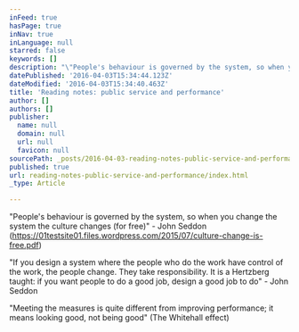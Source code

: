 ```yaml
---
inFeed: true
hasPage: true
inNav: true
inLanguage: null
starred: false
keywords: []
description: "\"People's behaviour is governed by the system, so when you change the system the culture changes (for free)\" - John Seddon (https://01testsite01.files.wordpress.com/2015/07/culture-change-is-free.pdf)\_"
datePublished: '2016-04-03T15:34:44.123Z'
dateModified: '2016-04-03T15:34:40.463Z'
title: 'Reading notes: public service and performance'
author: []
authors: []
publisher:
  name: null
  domain: null
  url: null
  favicon: null
sourcePath: _posts/2016-04-03-reading-notes-public-service-and-performance.md
published: true
url: reading-notes-public-service-and-performance/index.html
_type: Article

---
```

"People's behaviour is governed by the system, so when you change the system the culture changes (for free)" - John Seddon (https://01testsite01.files.wordpress.com/2015/07/culture-change-is-free.pdf) 

"If you design a system where the people who do the work have control of the work, the people change. They take responsibility. It is a Hertzberg taught: if you want people to do a good job, design a good job to do" - John Seddon 

"Meeting the measures is quite different from improving performance; it means looking good, not being good" (The Whitehall effect)